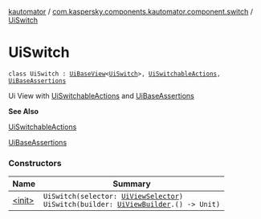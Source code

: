 [kautomator](../../index.md) / [com.kaspersky.components.kautomator.component.switch](../index.md) / [UiSwitch](./index.md)

# UiSwitch

`class UiSwitch : `[`UiBaseView`](../../com.kaspersky.components.kautomator.component.common.views/-ui-base-view/index.md)`<`[`UiSwitch`](./index.md)`>, `[`UiSwitchableActions`](../-ui-switchable-actions/index.md)`, `[`UiBaseAssertions`](../../com.kaspersky.components.kautomator.component.common.assertions/-ui-base-assertions/index.md)

Ui View with [UiSwitchableActions](../-ui-switchable-actions/index.md) and [UiBaseAssertions](../../com.kaspersky.components.kautomator.component.common.assertions/-ui-base-assertions/index.md)

**See Also**

[UiSwitchableActions](../-ui-switchable-actions/index.md)

[UiBaseAssertions](../../com.kaspersky.components.kautomator.component.common.assertions/-ui-base-assertions/index.md)

### Constructors

| Name | Summary |
|---|---|
| [&lt;init&gt;](-init-.md) | `UiSwitch(selector: `[`UiViewSelector`](../../com.kaspersky.components.kautomator.component.common.builders/-ui-view-selector/index.md)`)`<br>`UiSwitch(builder: `[`UiViewBuilder`](../../com.kaspersky.components.kautomator.component.common.builders/-ui-view-builder/index.md)`.() -> Unit)` |
